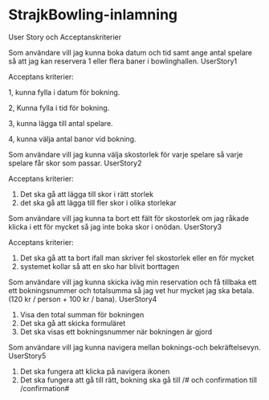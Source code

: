 # StrajkBowling-inlamning
 
User Story och Acceptanskriterier

Som användare vill jag kunna boka datum och tid samt ange antal spelare så att jag kan reservera 1 eller flera baner i bowlinghallen. UserStory1

Acceptans kriterier:

1, kunna fylla i datum för bokning.

2, Kunna fylla i tid för bokning.

3, kunna lägga till antal spelare.

4, kunna välja antal banor vid bokning.


Som användare vill jag kunna välja skostorlek för varje spelare så varje spelare får skor som passar.
UserStory2

Acceptans kriterier:

1. Det ska gå att lägga  till skor i rätt storlek
2. det ska gå att lägga till fler skor i olika storlekar


Som användare vill jag kunna ta bort ett fält för skostorlek om jag råkade klicka i ett för mycket så jag inte boka skor i onödan.
UserStory3

Acceptans kriterier:

1. Det ska gå att ta bort ifall man skriver fel skostorlek eller en för mycket
2. systemet kollar så att en sko har blivit borttagen


Som användare vill jag kunna skicka iväg min reservation och få tillbaka ett ett bokningsnummer och totalsumma så jag vet hur mycket jag ska betala. (120 kr / person + 100 kr / bana).
UserStory4

1. Visa den total summan för bokningen
2. Det ska gå att skicka formuläret
3. Det ska visas ett bokningsnummer när bokningen är gjord


Som användare vill jag kunna navigera mellan boknings-och bekräftelsevyn.
UserStory5

1. Det ska fungera att klicka på navigera ikonen 
2. Det ska fungera att gå till rätt, bokning ska gå till /# och confirmation till /confirmation#

